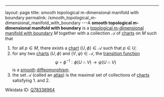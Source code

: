 ---
 layout: page
 title: smooth topological m-dimensional manifold with boundary
 permalink: /smooth_topological_m-dimensional_manifold_with_boundary
---A **smooth topological $m$-dimensional manifold with boundary** is a [topological m-dimensional manifold with boundary](https://defsmath.github.io/DefsMath/topological_m-dimensional_manifold_with_boundary) $M$ together with a collection $\mathcal A$ of [charts](https://defsmath.github.io/DefsMath/chart) on $M$ such that 
1. for all $p\in M$, there exists a [chart](https://defsmath.github.io/DefsMath/chart) $(U, \phi)\in \mathcal A$ such that $p \in U$;
2. for any two [charts](https://defsmath.github.io/DefsMath/######charts) $(U,\phi)$ and $(V, \psi) \in \mathcal A$, the [transition function](https://defsmath.github.io/DefsMath/transition_function) $$\psi\circ \phi^{-1}:\phi(U\cap V)\to\psi(U\cap V)$$ is a [smooth](https://defsmath.github.io/DefsMath/smooth) [diffeomorphism](https://defsmath.github.io/DefsMath/diffeomorphism).
3. the set $\mathcal A$ (called an [atlas](https://defsmath.github.io/DefsMath/atlas)) is the maximal set of collections of [charts](https://defsmath.github.io/DefsMath/######charts) satisfying 1. and 2.

Wikidata ID: [Q78338964](https://www.wikidata.org/wiki/Q78338964)